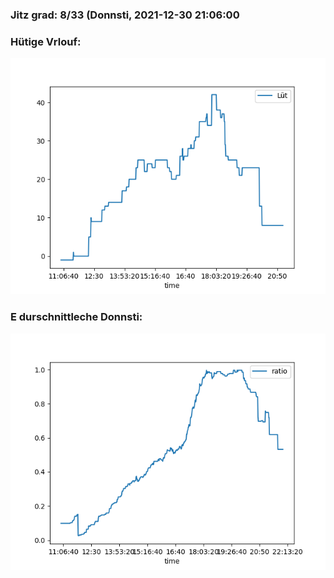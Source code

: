 ### Jitz grad: 8/33 (Donnsti, 2021-12-30 21:06:00

### Hütige Vrlouf:
![Graph](Today.png)

### E durschnittleche Donnsti:
![Graph](Donnsti.png)